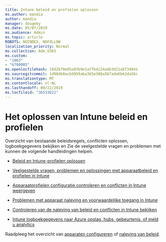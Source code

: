 ```yaml
---
title: Intune beleid en profielen oplossen
ms.author: mandia
author: mandia
manager: dougeby
ms.date: 05/07/2019
ms.audience: Admin
ms.topic: article
ROBOTS: NOINDEX, NOFOLLOW
localization_priority: Normal
ms.collection: Adm_O365
ms.custom:
- "1063"
- "6700005"
ms.openlocfilehash: 19d2bf0e85e83b9e1a7fbdc24a4b3d21abf34941
ms.sourcegitcommit: 1d98db8acb9959aba3b5e308a567ade6b62da56c
ms.translationtype: MT
ms.contentlocale: nl-NL
ms.lasthandoff: 08/22/2019
ms.locfileid: "36533622"
---
```

# <a name="troubleshooting-intune-policy-and-profiles"></a>Het oplossen van Intune beleid en profielen

Overzicht van bestaande beleidsregels, conflicten oplossen, logboekgegevens bekijken en Zie de veelgestelde vragen en problemen met kunnen de volgende handleidingen helpen.

- [Beleid en Intune-profielen oplossen](https://docs.microsoft.com/intune/troubleshoot-policies-in-microsoft-intune)

- [Veelgestelde vragen, problemen en oplossingen met apparaatbeleid en profielen in Intune](https://docs.microsoft.com/intune/device-profile-troubleshoot)

- [Apparaatprofielen configuratie controleren en conflicten in Intune weergeven](https://docs.microsoft.com/intune/device-profile-monitor)

- [Problemen met apparaat naleving en voorwaardelijke toegang in Intune](https://docs.microsoft.com/intune/troubleshoot-conditional-access)

- [Controleren van de naleving van beleid en conflicten in Intune bekijken](https://docs.microsoft.com/intune/compliance-policy-monitor)

- [Intune logboekgegevens naar Azure opslag, hubs, gebeurtenis, of meld u analytics](https://docs.microsoft.com/intune/review-logs-using-azure-monitor)

Raadpleeg het overzicht van [apparaten configureren](https://docs.microsoft.com/intune/device-profiles) of [naleving van beleid](https://docs.microsoft.com/intune/device-compliance-get-started).